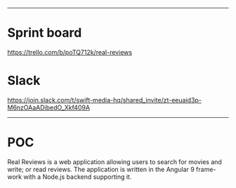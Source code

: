 --------------------------------------------------------------------------------------

# Sprint board
https://trello.com/b/poTQ712k/real-reviews

# Slack
https://join.slack.com/t/swift-media-hq/shared_invite/zt-eeuaid3p-M6nzOAaADibedO_Xkf409A

--------------------------------------------------------------------------------------

# POC

Real Reviews is a web application allowing users to search for movies and write; or read reviews. The application is written in the Angular 9 frame-work with a Node.js backend supporting it.
